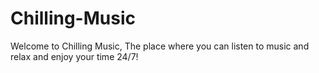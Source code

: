 # Chilling-Music
Welcome to Chilling Music, The place where you can listen to music and relax and enjoy your time 24/7!
